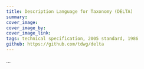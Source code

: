 ```yaml
---
title: Description Language for Taxonomy (DELTA)
summary: 
cover_image: 
cover_image_by: 
cover_image_link: 
tags: technical specification, 2005 standard, 1986
github: https://github.com/tdwg/delta
---
```


...
